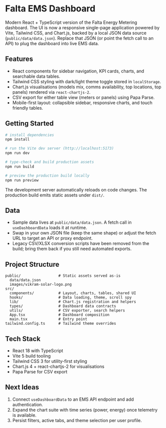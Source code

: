 # Falta EMS Dashboard

Modern React + TypeScript version of the Falta Energy Metering dashboard. The UI is now a responsive single-page application powered by Vite, Tailwind CSS, and Chart.js, backed by a local JSON data source (`public/data/data.json`). Replace that JSON (or point the fetch call to an API) to plug the dashboard into live EMS data.

## Features
- React components for sidebar navigation, KPI cards, charts, and searchable data tables.
- Tailwind CSS styling with dark/light theme toggle stored in `localStorage`.
- Chart.js visualisations (models mix, comms availability, top locations, top panels) rendered via `react-chartjs-2`.
- CSV export for either table view (meters or panels) using Papa Parse.
- Mobile-first layout: collapsible sidebar, responsive charts, and touch friendly tables.

## Getting Started
```bash
# install dependencies
npm install

# run the Vite dev server (http://localhost:5173)
npm run dev

# type-check and build production assets
npm run build

# preview the production build locally
npm run preview
```

The development server automatically reloads on code changes. The production build emits static assets under `dist/`.

## Data
- Sample data lives at `public/data/data.json`. A fetch call in `useDashboardData` loads it at runtime.
- Swap in your own JSON file (keep the same shape) or adjust the fetch URL to target an API or proxy endpoint.
- Legacy CSV/XLSX conversion scripts have been removed from the build; bring them back if you still need automated exports.

## Project Structure
```
public/                 # Static assets served as-is
  data/data.json
  images/vikram-solar-logo.png
src/
  components/           # Layout, charts, tables, shared UI
  hooks/                # Data loading, theme, scroll spy
  lib/                  # Chart.js registration and helpers
  types/                # Dashboard data contracts
  utils/                # CSV exporter, search helpers
  App.tsx               # Dashboard composition
  main.tsx              # Entry point
tailwind.config.ts      # Tailwind theme overrides
```

## Tech Stack
- React 18 with TypeScript
- Vite 5 build tooling
- Tailwind CSS 3 for utility-first styling
- Chart.js 4 + react-chartjs-2 for visualisations
- Papa Parse for CSV export

## Next Ideas
1. Connect `useDashboardData` to an EMS API endpoint and add authentication.
2. Expand the chart suite with time series (power, energy) once telemetry is available.
3. Persist filters, active tabs, and theme selection per user profile.

